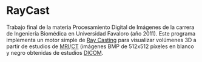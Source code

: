RayCast
=======

Trabajo final de la materia Procesamiento Digital de Imágenes de la carrera de Ingeniería Biomédica en Universidad Favaloro (año 2011). Este programa implementa un motor simple de [Ray Casting](http://en.wikipedia.org/wiki/Volume_ray_casting) para visualizar volúmenes 3D a partir de estudios de [MRI](http://en.wikipedia.org/wiki/Magnetic_resonance_imaging)/[CT](http://en.wikipedia.org/wiki/X-ray_computed_tomography) (imágenes BMP de 512x512 píxeles en blanco y negro obtenidas de estudios [DICOM](http://en.wikipedia.org/wiki/DICOM).

